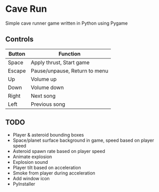 # Cave Run

Simple cave runner game written in Python using Pygame


## Controls

| Button | Function                      |
|--------|-------------------------------|
| Space  | Apply thrust, Start game      |
| Escape | Pause/unpause, Return to menu |
| Up     | Volume up                     |
| Down   | Volume down                   |
| Right  | Next song                     |
| Left   | Previous song                 |


## TODO

* Player & asteroid bounding boxes
* Space/planet surface background in game, speed based on player speed
* Asteroid spawn rate based on player speed
* Animate explosion
* Explosion sound
* Player tilt based on acceleration
* Smoke from player during acceleration
* Add window icon
* PyInstaller
